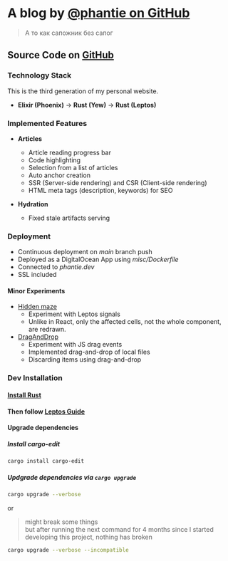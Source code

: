 # A blog by [@phantie on GitHub](https://github.com/phantie/)

> А то как сапожник без сапог

## Source Code on [GitHub](https://github.com/phantie/personal-website-source-code)

### Technology Stack

This is the third generation of my personal website.

- **Elixir (Phoenix)** → **Rust (Yew)** → **Rust (Leptos)**

### Implemented Features

- **Articles**
  - Article reading progress bar
  - Code highlighting
  - Selection from a list of articles
  - Auto anchor creation
  - SSR (Server-side rendering) and CSR (Client-side rendering)
  - HTML meta tags (description, keywords) for SEO

- **Hydration**
  - Fixed stale artifacts serving

### Deployment

- Continuous deployment on *main* branch push
- Deployed as a DigitalOcean App using *misc/Dockerfile*
- Connected to *phantie.dev*
- SSL included

#### Minor Experiments

- [Hidden maze](/experiment/maze)
  - Experiment with Leptos signals  
  - Unlike in React, only the affected cells, not the whole component, are redrawn.
- [DragAndDrop](/experiment/dragndrop)
  - Experiment with JS drag events
  - Implemented drag-and-drop of local files
  - Discarding items using drag-and-drop

### Dev Installation

#### [Install Rust](https://www.rust-lang.org/tools/install)

#### Then follow [Leptos Guide](/misc/readme.md)

#### Upgrade dependencies

##### Install cargo-edit

```bash
cargo install cargo-edit
```

##### Updgrade dependencies via `cargo upgrade`

```bash
cargo upgrade --verbose
```

or

> might break some things \
> but after running the next command for 4 months since I started developing this project, nothing has broken

```bash
cargo upgrade --verbose --incompatible
```
